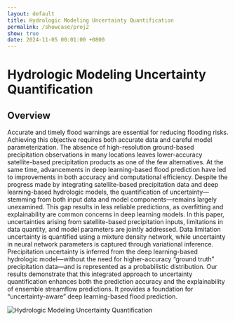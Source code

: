 ```yaml
---
layout: default
title: Hydrologic Modeling Uncertainty Quantification
permalink: /showcase/proj2
show: true
date: 2024-11-05 00:01:00 +0800
---
```


# Hydrologic Modeling Uncertainty Quantification

## Overview
Accurate and timely flood warnings are essential for reducing flooding risks. Achieving this objective requires both accurate data and careful model parameterization. The absence of high-resolution ground-based precipitation observations in many locations leaves lower-accuracy satellite-based precipitation products as one of the few alternatives. At the same time, advancements in deep learning-based flood prediction have led to improvements in both accuracy and computational efficiency. Despite the progress made by integrating satellite-based precipitation data and deep learning-based hydrologic models, the quantification of uncertainty—stemming from both input data and model components—remains largely unexamined. This gap results in less reliable predictions, as overfitting and explainability   are common concerns in deep learning models. In this paper, uncertainties arising from satellite-based precipitation inputs, limitations in data quantity, and model parameters are jointly addressed. Data limitation uncertainty is quantified using a mixture density network, while uncertainty in neural network parameters is captured through variational inference. Precipitation uncertainty is inferred from the deep learning-based hydrologic model—without the need for higher-accuracy “ground truth” precipitation data—and is represented as a probabilistic distribution. Our results demonstrate that this integrated approach to uncertainty quantification enhances both the prediction accuracy and the explainability of ensemble streamflow predictions. It provides a foundation for “uncertainty-aware” deep learning-based flood prediction. 
<div class="text-center mt-4">
  <img data-src="{{ 'assets/images/proj33_2.png' | relative_url }}" class="lazy w-100 rounded" src="{{ '/assets/images/empty_300x200.png' | relative_url }}" alt="Hydrologic Modeling Uncertainty Quantification">
</div>
